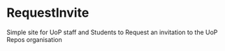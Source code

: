 # RequestInvite
Simple site for UoP staff and Students to Request an invitation to the UoP Repos organisation

